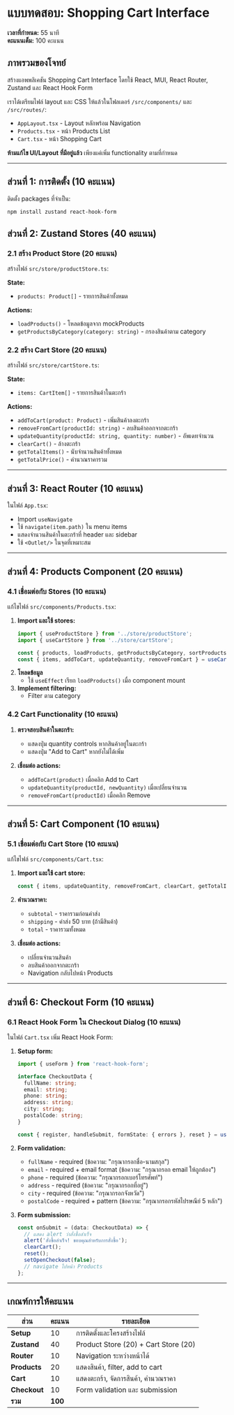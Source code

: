 # แบบทดสอบ: Shopping Cart Interface

**เวลาที่กำหนด:** 55 นาที  
**คะแนนเต็ม:** 100 คะแนน

## ภาพรวมของโจทย์

สร้างแอพพลิเคชัน Shopping Cart Interface โดยใช้ React, MUI, React Router, Zustand และ React Hook Form

เราได้เตรียมไฟล์ layout และ CSS ให้แล้วในโฟลเดอร์ `/src/components/` และ `/src/routes/`:
- `AppLayout.tsx` - Layout หลักพร้อม Navigation
- `Products.tsx` - หน้า Products List
- `Cart.tsx` - หน้า Shopping Cart

**ห้ามแก้ไข UI/Layout ที่มีอยู่แล้ว** เพียงแค่เพิ่ม functionality ตามที่กำหนด

---

## ส่วนที่ 1: การติดตั้ง (10 คะแนน)

ติดตั้ง packages ที่จำเป็น:
```bash
npm install zustand react-hook-form
```


## ส่วนที่ 2: Zustand Stores (40 คะแนน)

### 2.1 สร้าง Product Store (20 คะแนน)

สร้างไฟล์ `src/store/productStore.ts`:

**State:**
- `products: Product[]` - รายการสินค้าทั้งหมด

**Actions:**
- `loadProducts()` - โหลดข้อมูลจาก mockProducts
- `getProductsByCategory(category: string)` - กรองสินค้าตาม category

### 2.2 สร้าง Cart Store (20 คะแนน)

สร้างไฟล์ `src/store/cartStore.ts`:

**State:**
- `items: CartItem[]` - รายการสินค้าในตะกร้า

**Actions:**
- `addToCart(product: Product)` - เพิ่มสินค้าลงตะกร้า
- `removeFromCart(productId: string)` - ลบสินค้าออกจากตะกร้า
- `updateQuantity(productId: string, quantity: number)` - อัพเดทจำนวน
- `clearCart()` - ล้างตะกร้า
- `getTotalItems()` - นับจำนวนสินค้าทั้งหมด
- `getTotalPrice()` - คำนวณราคารวม

---

## ส่วนที่ 3: React Router (10 คะแนน)


ในไฟล์ `App.tsx`:
- Import `useNavigate`
- ใช้ `navigate(item.path)` ใน menu items
- แสดงจำนวนสินค้าในตะกร้าที่ header และ sidebar
- ใช้ `<Outlet/>` ในจุดที่เหมาะสม

---

## ส่วนที่ 4: Products Component (20 คะแนน)

### 4.1 เชื่อมต่อกับ Stores (10 คะแนน)

แก้ไขไฟล์ `src/components/Products.tsx`:

1. **Import และใช้ stores:**
   ```typescript
   import { useProductStore } from '../store/productStore';
   import { useCartStore } from '../store/cartStore';
   
   const { products, loadProducts, getProductsByCategory, sortProducts } = useProductStore();
   const { items, addToCart, updateQuantity, removeFromCart } = useCartStore();
   ```
2. **โหลดข้อมูล**
   - ใช้ `useEffect` เรียก `loadProducts()` เมื่อ component mount
3. **Implement filtering:**
   - Filter ตาม category

### 4.2 Cart Functionality (10 คะแนน)

1. **ตรวจสอบสินค้าในตะกร้า:**
   - แสดงปุ่ม quantity controls หากสินค้าอยู่ในตะกร้า
   - แสดงปุ่ม "Add to Cart" หากยังไม่ได้เพิ่ม

2. **เชื่อมต่อ actions:**
   - `addToCart(product)` เมื่อคลิก Add to Cart
   - `updateQuantity(productId, newQuantity)` เมื่อเปลี่ยนจำนวน
   - `removeFromCart(productId)` เมื่อคลิก Remove

---

## ส่วนที่ 5: Cart Component (10 คะแนน)

### 5.1 เชื่อมต่อกับ Cart Store (10 คะแนน)

แก้ไขไฟล์ `src/components/Cart.tsx`:

1. **Import และใช้ cart store:**
   ```typescript
   const { items, updateQuantity, removeFromCart, clearCart, getTotalItems, getTotalPrice } = useCartStore();
   ```

2. **คำนวณราคา:**
   - `subtotal` - ราคารวมก่อนค่าส่ง
   - `shipping` - ค่าส่ง 50 บาท (ถ้ามีสินค้า)
   - `total` - ราคารวมทั้งหมด

3. **เชื่อมต่อ actions:**
   - เปลี่ยนจำนวนสินค้า
   - ลบสินค้าออกจากตะกร้า
   - Navigation กลับไปหน้า Products

---

## ส่วนที่ 6: Checkout Form (10 คะแนน)

### 6.1 React Hook Form ใน Checkout Dialog (10 คะแนน)

ในไฟล์ `Cart.tsx` เพิ่ม React Hook Form:

1. **Setup form:**
   ```typescript
   import { useForm } from 'react-hook-form';
   
   interface CheckoutData {
     fullName: string;
     email: string;
     phone: string;
     address: string;
     city: string;
     postalCode: string;
   }
   
   const { register, handleSubmit, formState: { errors }, reset } = useForm<CheckoutData>();
   ```

2. **Form validation:**
   - `fullName` - required (ข้อความ: "กรุณากรอกชื่อ-นามสกุล")
   - `email` - required + email format (ข้อความ: "กรุณากรอก email ให้ถูกต้อง")
   - `phone` - required (ข้อความ: "กรุณากรอกเบอร์โทรศัพท์")
   - `address` - required (ข้อความ: "กรุณากรอกที่อยู่")
   - `city` - required (ข้อความ: "กรุณากรอกจังหวัด")
   - `postalCode` - required + pattern (ข้อความ: "กรุณากรอกรหัสไปรษณีย์ 5 หลัก")

3. **Form submission:**
   ```typescript
   const onSubmit = (data: CheckoutData) => {
     // แสดง alert ว่าสั่งซื้อสำเร็จ
     alert('สั่งซื้อสำเร็จ! ขอบคุณสำหรับการสั่งซื้อ');
     clearCart();
     reset();
     setOpenCheckout(false);
     // navigate ไปหน้า Products
   };
   ```

---

## เกณฑ์การให้คะแนน

| ส่วน | คะแนน | รายละเอียด |
|------|-------|------------|
| **Setup** | 10 | การติดตั้งและโครงสร้างไฟล์ |
| **Zustand** | 40 | Product Store (20) + Cart Store (20) |
| **Router** | 10 | Navigation ระหว่างหน้าได้ |
| **Products** | 20 | แสดงสินค้า, filter, add to cart |
| **Cart** | 10 | แสดงตะกร้า, จัดการสินค้า, คำนวณราคา |
| **Checkout** | 10 | Form validation และ submission |
| **รวม** | **100** |  |


